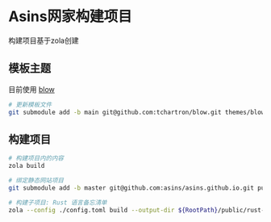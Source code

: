 # Asins网家构建项目

构建项目基于zola创建

## 模板主题
目前使用 [blow](https://www.getzola.org/themes/blow/)

```bash
# 更新模板文件
git submodule add -b main git@github.com:tchartron/blow.git themes/blow
```
## 构建项目

```bash
# 构建项目内的内容
zola build

# 绑定静态网站项目
git submodule add -b master git@github.com:asins/asins.github.io.git public

# 构建子项目: Rust 语言备忘清单
zola --config ./config.toml build --output-dir ${RootPath}/public/rust-language-cheat-sheet
```
